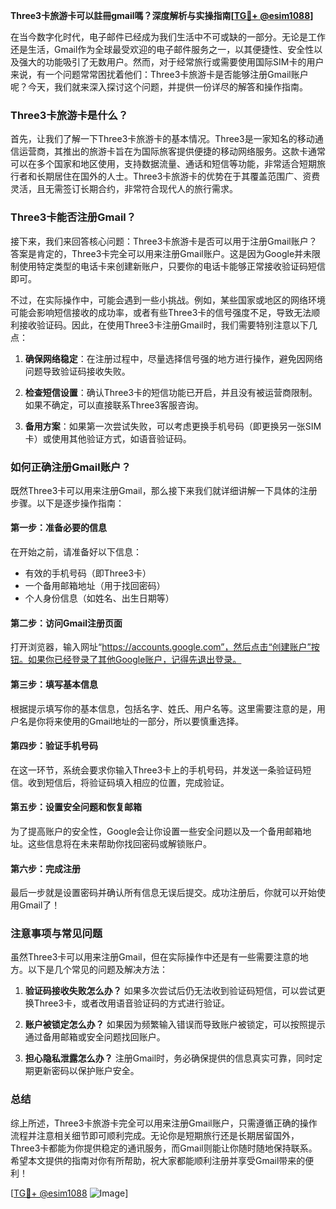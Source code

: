 **Three3卡旅游卡可以註冊gmail嗎？深度解析与实操指南[[TG💪+ @esim1088](https://t.me/s/esim1088)]**

在当今数字化时代，电子邮件已经成为我们生活中不可或缺的一部分。无论是工作还是生活，Gmail作为全球最受欢迎的电子邮件服务之一，以其便捷性、安全性以及强大的功能吸引了无数用户。然而，对于经常旅行或需要使用国际SIM卡的用户来说，有一个问题常常困扰着他们：Three3卡旅游卡是否能够注册Gmail账户呢？今天，我们就来深入探讨这个问题，并提供一份详尽的解答和操作指南。

### Three3卡旅游卡是什么？

首先，让我们了解一下Three3卡旅游卡的基本情况。Three3是一家知名的移动通信运营商，其推出的旅游卡旨在为国际旅客提供便捷的移动网络服务。这款卡通常可以在多个国家和地区使用，支持数据流量、通话和短信等功能，非常适合短期旅行者和长期居住在国外的人士。Three3卡旅游卡的优势在于其覆盖范围广、资费灵活，且无需签订长期合约，非常符合现代人的旅行需求。

### Three3卡能否注册Gmail？

接下来，我们来回答核心问题：Three3卡旅游卡是否可以用于注册Gmail账户？答案是肯定的，Three3卡完全可以用来注册Gmail账户。这是因为Google并未限制使用特定类型的电话卡来创建新账户，只要你的电话卡能够正常接收验证码短信即可。

不过，在实际操作中，可能会遇到一些小挑战。例如，某些国家或地区的网络环境可能会影响短信接收的成功率，或者有些Three3卡的信号强度不足，导致无法顺利接收验证码。因此，在使用Three3卡注册Gmail时，我们需要特别注意以下几点：

1. **确保网络稳定**：在注册过程中，尽量选择信号强的地方进行操作，避免因网络问题导致验证码接收失败。
   
2. **检查短信设置**：确认Three3卡的短信功能已开启，并且没有被运营商限制。如果不确定，可以直接联系Three3客服咨询。

3. **备用方案**：如果第一次尝试失败，可以考虑更换手机号码（即更换另一张SIM卡）或使用其他验证方式，如语音验证码。

### 如何正确注册Gmail账户？

既然Three3卡可以用来注册Gmail，那么接下来我们就详细讲解一下具体的注册步骤。以下是逐步操作指南：

#### 第一步：准备必要的信息
在开始之前，请准备好以下信息：
- 有效的手机号码（即Three3卡）
- 一个备用邮箱地址（用于找回密码）
- 个人身份信息（如姓名、出生日期等）

#### 第二步：访问Gmail注册页面
打开浏览器，输入网址“https://accounts.google.com”，然后点击“创建账户”按钮。如果你已经登录了其他Google账户，记得先退出登录。

#### 第三步：填写基本信息
根据提示填写你的基本信息，包括名字、姓氏、用户名等。这里需要注意的是，用户名是你将来使用的Gmail地址的一部分，所以要慎重选择。

#### 第四步：验证手机号码
在这一环节，系统会要求你输入Three3卡上的手机号码，并发送一条验证码短信。收到短信后，将验证码填入相应的位置，完成验证。

#### 第五步：设置安全问题和恢复邮箱
为了提高账户的安全性，Google会让你设置一些安全问题以及一个备用邮箱地址。这些信息将在未来帮助你找回密码或解锁账户。

#### 第六步：完成注册
最后一步就是设置密码并确认所有信息无误后提交。成功注册后，你就可以开始使用Gmail了！

### 注意事项与常见问题

虽然Three3卡可以用来注册Gmail，但在实际操作中还是有一些需要注意的地方。以下是几个常见的问题及解决方法：

1. **验证码接收失败怎么办？**
   如果多次尝试后仍无法收到验证码短信，可以尝试更换Three3卡，或者改用语音验证码的方式进行验证。

2. **账户被锁定怎么办？**
   如果因为频繁输入错误而导致账户被锁定，可以按照提示通过备用邮箱或安全问题找回账户。

3. **担心隐私泄露怎么办？**
   注册Gmail时，务必确保提供的信息真实可靠，同时定期更新密码以保护账户安全。

### 总结

综上所述，Three3卡旅游卡完全可以用来注册Gmail账户，只需遵循正确的操作流程并注意相关细节即可顺利完成。无论你是短期旅行还是长期居留国外，Three3卡都能为你提供稳定的通讯服务，而Gmail则能让你随时随地保持联系。希望本文提供的指南对你有所帮助，祝大家都能顺利注册并享受Gmail带来的便利！

[[TG💪+ @esim1088](https://t.me/s/esim1088) ![Image](https://i.postimg.cc/4NQfJmqS/Snipaste-2025-05-13-00-14-12.png)]